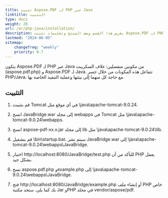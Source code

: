 ```yaml
---
title: تثبيت Aspose.PDF لـ PHP عبر Java
linktitle: التثبيت
type: docs
weight: 20
url: /ar/php-java/installation/
description: يعرض هذا القسم وصف المنتج وتعليمات تثبيت Aspose.PDF لـ PHP عبر Java بنفسك، وكذلك باستخدام NuGet.
lastmod: "2024-06-05"
sitemap:
    changefreq: "weekly"
    priority: 0.7
---
```


يتكون Aspose.PDF لـ PHP عبر Java من مكونين منفصلين: غلاف السكريبت (aspose.pdf.php) و Aspose.PDF لـ Java. تتفاعل هذه المكونات من خلال جسر PHP/Java، مع حاجة كل منهما إلى بيئتها وعملية التنفيذ الخاصة بها.

## التثبيت

1. قم بتثبيت Tomcat في أي موقع مثل \java\apache-tomcat-9.0.24.
1. انسخ JavaBridge.war إلى مجلد webapps في Tomcat مثل \java\apache-tomcat-9.0.24\webapps.
1. انسخ aspose-pdf-xx.x.jar إلى مجلد lib مثل \java\apache-tomcat-9.0.24\lib.
1. قم بتشغيل \bin\startup.bat، سيتم نشر JavaBridge.war إلى \java\apache-tomcat-9.0.24\webapps\JavaBridge.

1. اختبار http://localhost:8080/JavaBridge/test.php للتأكد من أن PHP يعمل بشكل جيد.
1. نسخ aspose.pdf.php وexample.php إلى \java\apache-tomcat-9.0.24\webapps\JavaBridge.
1. فتح http://localhost:8080/JavaBridge/example.php أو إنشاء ملف PHP خاص بك كما يلي.
ستجد مكتبة Jar وPHP في مجلد vendor/aspose/pdf.